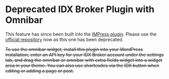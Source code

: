 # Deprecated IDX Broker Plugin with Omnibar
This feature has since been built into the [IMPress plugin](https://github.com/idxbroker/wordpress-plugin).
Please use the [official repository](https://github.com/idxbroker/wordpress-plugin) now as this one has been deprecated.



~~To use the omnibar widget, install this plugin into your WordPress installation, enter an API key for your IDX Broker account under the settings tab, and drag the omnibar or omnibar with extra fields widget into a widget area in your theme. 
You can also use shortcodes via the IDX button when editing or adding a page or post.~~
